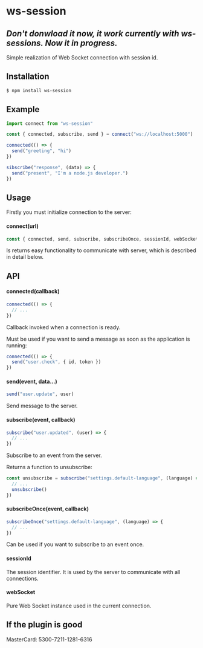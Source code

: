 # ws-session

## *Don't donwload it now, it work currently with ws-sessions. Now it in progress.*

Simple realization of Web Socket connection with session id.

## Installation

```bash
$ npm install ws-session
```

## Example

```js
import connect from "ws-session"

const { connected, subscribe, send } = connect("ws://localhost:5000")

connected(() => {
  send("greeting", "hi")
})

sibscribe("response", (data) => {
  send("present", "I'm a node.js developer.")
})
```

## Usage

Firstly you must initialize connection to the server:

#### connect(url)

```js
const { connected, send, subscribe, subscribeOnce, sessionId, webSocket } = connect("ws://localhost:5000")
```

Is returns easy functionality to communicate with server, which is described in detail below.

## API

#### connected(callback)

```js
connected(() => {
  // ...
})
```

Callback invoked when a connection is ready.

Must be used if you want to send a message as soon as the application is running:

```js
connected(() => {
  send("user.check", { id, token })
})
```

#### send(event, data...)

```js
send("user.update", user)
```

Send message to the server.

#### subscribe(event, callback)

```js
subscribe("user.updated", (user) => {
  // ...
})
```

Subscribe to an event from the server.

Returns a function to unsubscribe:

```js
const unsubscribe = subscribe("settings.default-language", (language) => {
  // ...
  unsubscribe()
})
```

#### subscribeOnce(event, callback)

```js
subscribeOnce("settings.default-language", (language) => {
  // ...
})
```

Сan be used if you want to subscribe to an event once.

#### sessionId

The session identifier. It is used by the server to communicate with all connections.

#### webSocket

Pure Web Socket instance used in the current connection.


## If the plugin is good

MasterCard: 5300-7211-1281-6316